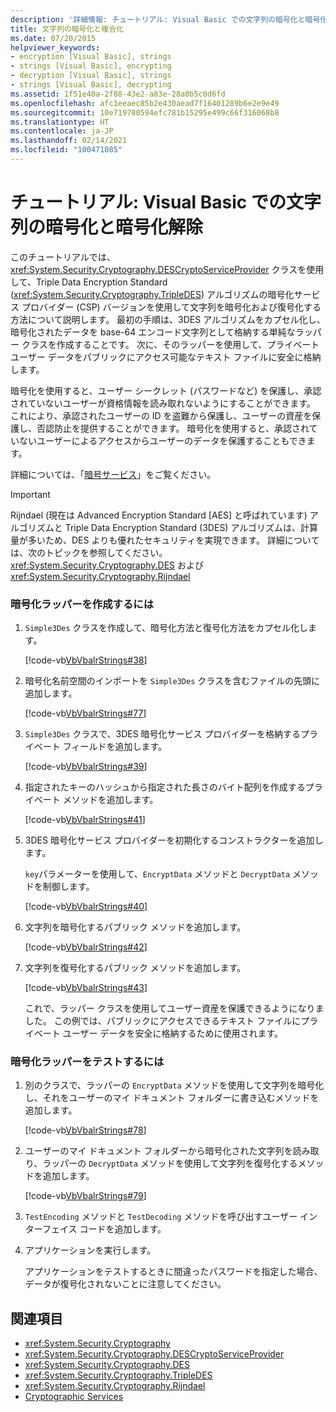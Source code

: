 ```yaml
---
description: '詳細情報: チュートリアル: Visual Basic での文字列の暗号化と暗号化解除'
title: 文字列の暗号化と複合化
ms.date: 07/20/2015
helpviewer_keywords:
- encryption [Visual Basic], strings
- strings [Visual Basic], encrypting
- decryption [Visual Basic], strings
- strings [Visual Basic], decrypting
ms.assetid: 1f51e40a-2f88-43e2-a83e-28a0b5c0d6fd
ms.openlocfilehash: afc1eeaec85b2e430aead7f16401289b6e2e9e49
ms.sourcegitcommit: 10e719780594efc781b15295e499c66f316068b8
ms.translationtype: HT
ms.contentlocale: ja-JP
ms.lasthandoff: 02/14/2021
ms.locfileid: "100471085"
---
```

# <a name="walkthrough-encrypting-and-decrypting-strings-in-visual-basic"></a>チュートリアル: Visual Basic での文字列の暗号化と暗号化解除

このチュートリアルでは、<xref:System.Security.Cryptography.DESCryptoServiceProvider> クラスを使用して、Triple Data Encryption Standard (<xref:System.Security.Cryptography.TripleDES>) アルゴリズムの暗号化サービス プロバイダー (CSP) バージョンを使用して文字列を暗号化および復号化する方法について説明します。 最初の手順は、3DES アルゴリズムをカプセル化し、暗号化されたデータを base-64 エンコード文字列として格納する単純なラッパー クラスを作成することです。 次に、そのラッパーを使用して、プライベート ユーザー データをパブリックにアクセス可能なテキスト ファイルに安全に格納します。  
  
 暗号化を使用すると、ユーザー シークレット (パスワードなど) を保護し、承認されていないユーザーが資格情報を読み取れないようにすることができます。 これにより、承認されたユーザーの ID を盗難から保護し、ユーザーの資産を保護し、否認防止を提供することができます。 暗号化を使用すると、承認されていないユーザーによるアクセスからユーザーのデータを保護することもできます。  
  
 詳細については、「[暗号サービス](../../../../standard/security/cryptographic-services.md)」をご覧ください。  
  
> [!IMPORTANT]
> Rijndael (現在は Advanced Encryption Standard [AES] と呼ばれています) アルゴリズムと Triple Data Encryption Standard (3DES) アルゴリズムは、計算量が多いため、DES よりも優れたセキュリティを実現できます。 詳細については、次のトピックを参照してください。 <xref:System.Security.Cryptography.DES> および <xref:System.Security.Cryptography.Rijndael>  
  
### <a name="to-create-the-encryption-wrapper"></a>暗号化ラッパーを作成するには  
  
1. `Simple3Des` クラスを作成して、暗号化方法と復号化方法をカプセル化します。  
  
     [!code-vb[VbVbalrStrings#38](~/samples/snippets/visualbasic/VS_Snippets_VBCSharp/VbVbalrStrings/VB/Class3.vb#38)]  
  
2. 暗号化名前空間のインポートを `Simple3Des` クラスを含むファイルの先頭に追加します。  
  
     [!code-vb[VbVbalrStrings#77](~/samples/snippets/visualbasic/VS_Snippets_VBCSharp/VbVbalrStrings/VB/Class3.vb#77)]  
  
3. `Simple3Des` クラスで、3DES 暗号化サービス プロバイダーを格納するプライベート フィールドを追加します。  
  
     [!code-vb[VbVbalrStrings#39](~/samples/snippets/visualbasic/VS_Snippets_VBCSharp/VbVbalrStrings/VB/Class3.vb#39)]  
  
4. 指定されたキーのハッシュから指定された長さのバイト配列を作成するプライベート メソッドを追加します。  
  
     [!code-vb[VbVbalrStrings#41](~/samples/snippets/visualbasic/VS_Snippets_VBCSharp/VbVbalrStrings/VB/Class3.vb#41)]  
  
5. 3DES 暗号化サービス プロバイダーを初期化するコンストラクターを追加します。  
  
     `key`パラメーターを使用して、`EncryptData` メソッドと `DecryptData` メソッドを制御します。  
  
     [!code-vb[VbVbalrStrings#40](~/samples/snippets/visualbasic/VS_Snippets_VBCSharp/VbVbalrStrings/VB/Class3.vb#40)]  
  
6. 文字列を暗号化するパブリック メソッドを追加します。  
  
     [!code-vb[VbVbalrStrings#42](~/samples/snippets/visualbasic/VS_Snippets_VBCSharp/VbVbalrStrings/VB/Class3.vb#42)]  
  
7. 文字列を復号化するパブリック メソッドを追加します。  
  
     [!code-vb[VbVbalrStrings#43](~/samples/snippets/visualbasic/VS_Snippets_VBCSharp/VbVbalrStrings/VB/Class3.vb#43)]  
  
     これで、ラッパー クラスを使用してユーザー資産を保護できるようになりました。 この例では、パブリックにアクセスできるテキスト ファイルにプライベート ユーザー データを安全に格納するために使用されます。  
  
### <a name="to-test-the-encryption-wrapper"></a>暗号化ラッパーをテストするには  
  
1. 別のクラスで、ラッパーの `EncryptData` メソッドを使用して文字列を暗号化し、それをユーザーのマイ ドキュメント フォルダーに書き込むメソッドを追加します。  
  
     [!code-vb[VbVbalrStrings#78](~/samples/snippets/visualbasic/VS_Snippets_VBCSharp/VbVbalrStrings/VB/Class3.vb#78)]  
  
2. ユーザーのマイ ドキュメント フォルダーから暗号化された文字列を読み取り、ラッパーの `DecryptData` メソッドを使用して文字列を復号化するメソッドを追加します。  
  
     [!code-vb[VbVbalrStrings#79](~/samples/snippets/visualbasic/VS_Snippets_VBCSharp/VbVbalrStrings/VB/Class3.vb#79)]  
  
3. `TestEncoding` メソッドと `TestDecoding` メソッドを呼び出すユーザー インターフェイス コードを追加します。  
  
4. アプリケーションを実行します。  
  
     アプリケーションをテストするときに間違ったパスワードを指定した場合、データが復号化されないことに注意してください。  
  
## <a name="see-also"></a>関連項目

- <xref:System.Security.Cryptography>
- <xref:System.Security.Cryptography.DESCryptoServiceProvider>
- <xref:System.Security.Cryptography.DES>
- <xref:System.Security.Cryptography.TripleDES>
- <xref:System.Security.Cryptography.Rijndael>
- [Cryptographic Services](../../../../standard/security/cryptographic-services.md)
